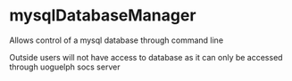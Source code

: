 # mysqlDatabaseManager
Allows control of a mysql database through command line

Outside users will not have access to database as it can only be accessed through uoguelph socs server
